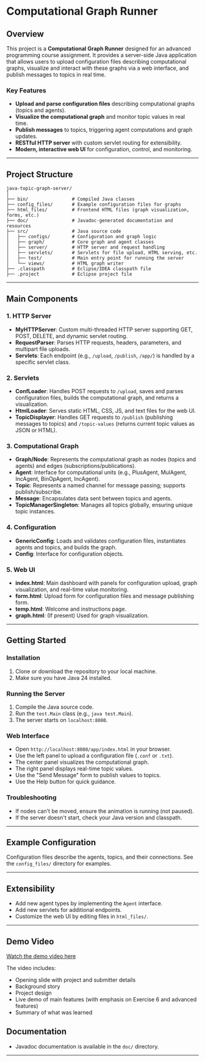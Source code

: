# Computational Graph Runner

## Overview

This project is a **Computational Graph Runner** designed for an advanced programming course assignment. It provides a server-side Java application that allows users to upload configuration files describing computational graphs, visualize and interact with these graphs via a web interface, and publish messages to topics in real time.

### Key Features

- **Upload and parse configuration files** describing computational graphs (topics and agents).
- **Visualize the computational graph** and monitor topic values in real time.
- **Publish messages** to topics, triggering agent computations and graph updates.
- **RESTful HTTP server** with custom servlet routing for extensibility.
- **Modern, interactive web UI** for configuration, control, and monitoring.

---

## Project Structure

```
java-topic-graph-server/
│
├── bin/                # Compiled Java classes
├── config_files/       # Example configuration files for graphs
├── html_files/         # Frontend HTML files (graph visualization, forms, etc.)
├── doc/                # Javadoc-generated documentation and resources
├── src/                # Java source code
│   ├── configs/        # Configuration and graph logic
│   ├── graph/          # Core graph and agent classes
│   ├── server/         # HTTP server and request handling
│   ├── servlets/       # Servlets for file upload, HTML serving, etc.
│   ├── test/           # Main entry point for running the server
│   └── views/          # HTML graph writer
├── .classpath          # Eclipse/IDEA classpath file
├── .project            # Eclipse project file
```
---

## Main Components

### 1. HTTP Server

- **MyHTTPServer**: Custom multi-threaded HTTP server supporting GET, POST, DELETE, and dynamic servlet routing.
- **RequestParser**: Parses HTTP requests, headers, parameters, and multipart file uploads.
- **Servlets**: Each endpoint (e.g., `/upload`, `/publish`, `/app/`) is handled by a specific servlet class.

### 2. Servlets

- **ConfLoader**: Handles POST requests to `/upload`, saves and parses configuration files, builds the computational graph, and returns a visualization.
- **HtmlLoader**: Serves static HTML, CSS, JS, and text files for the web UI.
- **TopicDisplayer**: Handles GET requests to `/publish` (publishing messages to topics) and `/topic-values` (returns current topic values as JSON or HTML).

### 3. Computational Graph

- **Graph/Node**: Represents the computational graph as nodes (topics and agents) and edges (subscriptions/publications).
- **Agent**: Interface for computational units (e.g., PlusAgent, MulAgent, IncAgent, BinOpAgent, IncAgent).
- **Topic**: Represents a named channel for message passing; supports publish/subscribe.
- **Message**: Encapsulates data sent between topics and agents.
- **TopicManagerSingleton**: Manages all topics globally, ensuring unique topic instances.

### 4. Configuration

- **GenericConfig**: Loads and validates configuration files, instantiates agents and topics, and builds the graph.
- **Config**: Interface for configuration objects.

### 5. Web UI

- **index.html**: Main dashboard with panels for configuration upload, graph visualization, and real-time value monitoring.
- **form.html**: Upload form for configuration files and message publishing form.
- **temp.html**: Welcome and instructions page.
- **graph.html**: (If present) Used for graph visualization.

---

## Getting Started

### Installation

1. Clone or download the repository to your local machine.
2. Make sure you have Java 24 installed.

### Running the Server

1. Compile the Java source code.
2. Run the `test.Main` class (e.g., `java test.Main`).
3. The server starts on `localhost:8080`.

### Web Interface

- Open `http://localhost:8080/app/index.html` in your browser.
- Use the left panel to upload a configuration file (`.conf` or `.txt`).
- The center panel visualizes the computational graph.
- The right panel displays real-time topic values.
- Use the "Send Message" form to publish values to topics.
- Use the Help button for quick guidance.

### Troubleshooting
- If nodes can't be moved, ensure the animation is running (not paused).
- If the server doesn't start, check your Java version and classpath.

---

## Example Configuration

Configuration files describe the agents, topics, and their connections. See the `config_files/` directory for examples.

---

## Extensibility

- Add new agent types by implementing the `Agent` interface.
- Add new servlets for additional endpoints.
- Customize the web UI by editing files in `html_files/`.

---
## Demo Video

[Watch the demo video here](LINK_TO_VIDEO)

The video includes:
- Opening slide with project and submitter details
- Background story
- Project design
- Live demo of main features (with emphasis on Exercise 6 and advanced features)
- Summary of what was learned 

## Documentation

- Javadoc documentation is available in the `doc/` directory.

--- 